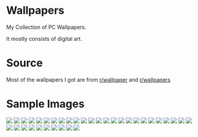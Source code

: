 # Wallpapers
My Collection of PC Wallpapers. 

It mostly consists of digital art.

# Source
Most of the wallpapers I got are from [r/wallpaper](https://www.reddit.com/r/wallpaper/) and [r/wallpapers](https://www.reddit.com/r/wallpapers)

# Sample Images
![](astronaut-3840x2160.png)
![](bike-3840x2160.png)
![](bodhisattva-temple-3840%C3%972160.jpg)
![](camping-5-2560%C3%971440.jpg)
![](castle-3840x1728.jpg)
![](cara-stratton-the-castle-sized-2753x1274.jpg)
![](cat-and-a-ukulele-3840%C3%972160.jpg)
![](crane-3206x1800.png)
![](cthulhu-1920x1080.png)
![](cyberpunk-edgerunners-2-3840%C3%972160.jpg)
![](digital-art-samurai-forest-colorful-wallpaper-3840x2160.jpg)
![](dreamful-girl-at-sea-3840%C3%972160.jpg)
![](escape-by-alena-aenami-1920%C3%971080.jpg)
![](firewatch-3840x2160.jpg)
![](sunset-3840x2160.png)
![](japanese-castle-pixel-art_2130x1197.jpg)
![](Landscape-3440x1440.jpg)
![](late-afternoon-2-1920×1080.jpg)
![](malenia-elden-ring-1920×1080.jpg)
![](majestic-temple-wallpaper-3840x2160.jpg)
![](mountain-3838x2176.jpg)
![](mountain-2560x1440.png)
![](night-sky-12-3840×2160.jpg)
![](parrots-3200x1800.png)
![](planet-7680x4320.png)
![](port-3840x2160.png)
![](rocket-launch-5120x2880.jpg)
![](spiderman-1920x1080.jpg)
![](still-ascending-2560%C3%971440.jpg)
![](the-meeting-of-the-sea-and-sky-3840%C3%972160.jpg)
![](the-not-so-void-black-hole-by-victor-sales-3840%C3%972160.jpg)
![](tree-of-life-9-3840%C3%972160.jpg)
![](voyager-tophx-panda-cover-3840x2160.jpg)
![](weathering-with-you-3840%C3%972160.jpg)
![](zen-garden-3840%C3%972160.jpg)